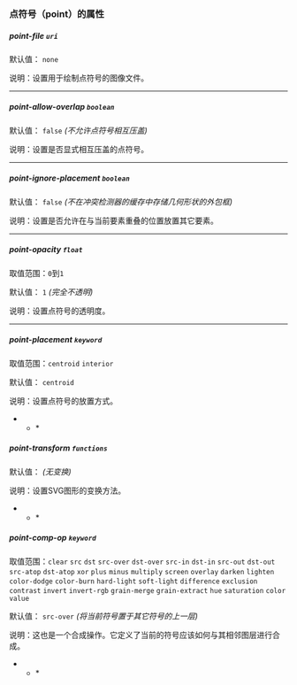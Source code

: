 ### 点符号（point）的属性

##### point-file `uri`

默认值： `none`

说明：设置用于绘制点符号的图像文件。

* * *

##### point-allow-overlap `boolean`

默认值： `false` _(不允许点符号相互压盖)_

说明：设置是否显式相互压盖的点符号。

* * *

##### point-ignore-placement `boolean`

默认值： `false` _(不在冲突检测器的缓存中存储几何形状的外包框)_

说明：设置是否允许在与当前要素重叠的位置放置其它要素。

* * *

##### point-opacity `float`

取值范围：`0`到`1`

默认值： `1` _(完全不透明)_

说明：设置点符号的透明度。

* * *

##### point-placement `keyword`

取值范围：`centroid` `interior`

默认值： `centroid`

说明：设置点符号的放置方式。

* * * 
##### point-transform `functions`

默认值： _(无变换)_

说明：设置SVG图形的变换方法。

* * * 
##### point-comp-op `keyword`

取值范围：`clear` `src` `dst` `src-over` `dst-over` `src-in` `dst-in` `src-out` `dst-out` `src-atop` `dst-atop` `xor` `plus` `minus` `multiply` `screen` `overlay` `darken` `lighten` `color-dodge` `color-burn` `hard-light` `soft-light` `difference` `exclusion` `contrast` `invert` `invert-rgb` `grain-merge` `grain-extract` `hue` `saturation` `color` `value`

默认值： `src-over` _(将当前符号置于其它符号的上一层)_

说明：这也是一个合成操作。它定义了当前的符号应该如何与其相邻图层进行合成。

* * * 

